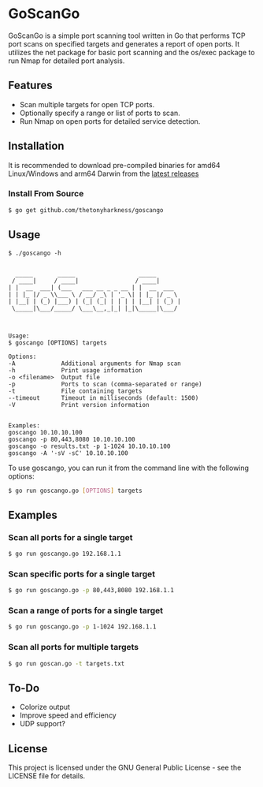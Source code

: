 # GoScanGo
GoScanGo is a simple port scanning tool written in Go that performs TCP port scans on specified targets and generates a report of open ports. It utilizes the net package for basic port scanning and the os/exec package to run Nmap for detailed port analysis.

## Features
- Scan multiple targets for open TCP ports.
- Optionally specify a range or list of ports to scan.
- Run Nmap on open ports for detailed service detection.

## Installation
It is recommended to download pre-compiled binaries for amd64 Linux/Windows and arm64 Darwin from the [latest releases](https://github.com/thetonyharkness/goscango/releases)

### Install From Source
```bash
$ go get github.com/thetonyharkness/goscango
```

## Usage
```text
$ ./goscango -h


  _____       _____                  _____
 / ____|     / ____|                / ____|
| |  __  ___| (___   ___ __ _ _ __ | |  __  ___
| | |_ |/ _ \\___ \ / __/ _\ | '_ \| | |_ |/ _ \
| |__| | (_) |___) | (_| (_| | | | | |__| | (_) |
 \_____|\___/_____/ \___\__,_|_| |_|\_____|\___/



Usage:
$ goscango [OPTIONS] targets

Options:
-A             Additional arguments for Nmap scan
-h             Print usage information
-o <filename>  Output file
-p             Ports to scan (comma-separated or range)
-t             File containing targets
--timeout      Timeout in milliseconds (default: 1500)
-V             Print version information


Examples:
goscango 10.10.10.100
goscango -p 80,443,8080 10.10.10.100
goscango -o results.txt -p 1-1024 10.10.10.100
goscango -A '-sV -sC' 10.10.10.100
```

To use goscango, you can run it from the command line with the following options:

```bash
$ go run goscango.go [OPTIONS] targets
```

## Examples
### Scan all ports for a single target
```bash
$ go run goscango.go 192.168.1.1
```
### Scan specific ports for a single target
```bash
$ go run goscango.go -p 80,443,8080 192.168.1.1
```

### Scan a range of ports for a single target
```bash
$ go run goscango.go -p 1-1024 192.168.1.1
```
### Scan all ports for multiple targets
```bash
$ go run goscan.go -t targets.txt
```

## To-Do
- Colorize output
- Improve speed and efficiency
- UDP support?

## License
This project is licensed under the GNU General Public License - see the LICENSE file for details.
